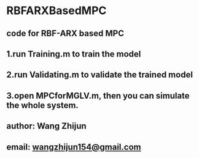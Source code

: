 # RBFARXBasedMPC
code for RBF-ARX based MPC
---------------------------------------------
1.run Training.m to train the model
---------------------------------------------
2.run Validating.m to validate the trained model
---------------------------------------------
3.open MPCforMGLV.m, then you can simulate the whole system.
---------------------------------------------
author: Wang Zhijun
---------------------------------------------
email: wangzhijun154@gmail.com
---------------------------------------------

